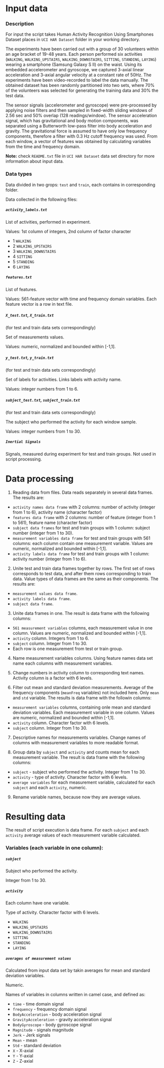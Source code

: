 # Input data

### Description

For input the script takes Human Activity Recognition Using Smartphones Dataset places in `UCI HAR Dataset` folder in your working directory.

The experiments have been carried out with a group of 30 volunteers within an age bracket of 19-48 years. Each person performed six activities (`WALKING`, `WALKING_UPSTAIRS`, `WALKING_DOWNSTAIRS`, `SITTING`, `STANDING`, `LAYING`) wearing a smartphone (Samsung Galaxy S II) on the waist. Using its embedded accelerometer and gyroscope, we captured 3-axial linear acceleration and 3-axial angular velocity at a constant rate of 50Hz. The experiments have been video-recorded to label the data manually. The obtained dataset has been randomly partitioned into two sets, where 70% of the volunteers was selected for generating the training data and 30% the test data.

The sensor signals (accelerometer and gyroscope) were pre-processed by applying noise filters and then sampled in fixed-width sliding windows of 2.56 sec and 50% overlap (128 readings/window). The sensor acceleration signal, which has gravitational and body motion components, was separated using a Butterworth low-pass filter into body acceleration and gravity. The gravitational force is assumed to have only low frequency components, therefore a filter with 0.3 Hz cutoff frequency was used. From each window, a vector of features was obtained by calculating variables from the time and frequency domain.

**Note:** check `README.txt` file in `UCI HAR Dataset` data set directory for more information about input data.

### Data types

Data divided in two grops: `test` and `train`, each contains in corresponding folder.

Data collected in the following files:

##### `activity_labels.txt`

List of activities, performed in experiment.

Values: 1st column of integers, 2nd column of factor character 

* 1 `WALKING`
* 2 `WALKING_UPSTAIRS`
* 3 `WALKING_DOWNSTAIRS`
* 4 `SITTING`
* 5 `STANDING`
* 6 `LAYING`

##### `features.txt` 

List of features.

Values: 561-feature vector with time and frequency domain variables. Each feature vector is a row in text file.

##### `X_test.txt`, `X_train.txt`
(for test and train data sets correspondingly)

Set of measurements values.

Values: numeric, normalized and bounded within [-1,1].

##### `y_test.txt`, `y_train.txt`
(for test and train data sets correspondingly)

Set of labels for activities. Links labels with activity name.

Values: integer numbers from 1 to 6.

##### `subject_test.txt`, `subject_train.txt`
(for test and train data sets correspondingly)

The subject who performed the activity for each window sample.

Values: integer numbers from 1 to 30.

##### `Inertial Signals`

Signals, measured during experiment for test and train groups. Not used in script processing.

# Data processing

1. Reading data from files. Data reads separately in several data frames. The results are:

 * `activity names data frame` with 2 columns: number of activity (integer from 1 to 6), activity name (character factor)
 * `features data frame` with 2 columns: number of feature (integer from 1 to 561), feature name (character factor)
 * `subject data frames` for test and train groups with 1 column: subject number (integer from 1 to 30).
 * `measurement variables data frame` for test and train groups with 561 columns: each column contain one measurement variable. Values are numeric, normalized and bounded within [-1,1].
 * `activity labels data frame` for test and train groups with 1 column: activity number (integer from 1 to 6).

2. Unite test and train data frames together by rows. The first set of rows corresponds to test data, and after them rows corresponding to train data. Value types of data frames are the same as their components. The results are:

 * `measurement values data frame`.
 * `activity labels data frame`.
 * `subject data frame`.

3. Unite data frames in one. The result is data frame with the following columns:

 * `561 measurement variables` columns, each measurement value in one column. Values are numeric, normalized and bounded within [-1,1].
 * `activity` column. Integers from 1 to 6.
 * `subject` column. Integer from 1 to 30.
 * Each row is one measurement from test or train group.

4. Name measurement variables columns. Using feature names data set name each columns with measurement variables.

5. Change numbers in activity column to corresponding text names. Activity column is a factor with 6 levels.

6. Filter out mean and standard deviation measurements. Average of the frequency components (`meanFreq` variables) not included here. Only `mean` and `std` variable. The results is data frame with the followin columns:

 * `measurement variables` columns, containing onle mean and standard deviation variables. Each measurement variable in one column. Values are numeric, normalized and bounded within [-1,1].
 * `activity` column. Character factor with 6 levels.
 * `subject` column. Integer from 1 to 30.

7. Descriptive names for measurements variables. Change names of columns with measurement variables to more readable format.

8. Group data by `subject` and `activity` and counts mean for each measurement variable. The result is data frame with the following columns:

 * `subject` - subject who performed the activity. Integer from 1 to 30.
 * `activity` - type of activity. Character factor with 6 levels.
 * `average variables` for each measurement variable, calculated for each `subject` and each `activity`, numeric.

9. Rename variable names, because now they are average values.

# Resulting data

The result of script execution is data frame. For each `subject` and each `activity` average values of each measurement variable calculated.

### Variables (each variable in one column):

##### `subject`

Subject who performed the activity.

Integer from 1 to 30.

##### `activity`

Each column have one variable.

Type of activity. Character factor with 6 levels.

* `WALKING`
* `WALKING_UPSTAIRS`
* `WALKING_DOWNSTAIRS`
* `SITTING`
* `STANDING`
* `LAYING`

##### `averages of measurement values`

Calculated from input data set by takin averages for mean and standard deviation variables.

Numeric.

Names of variables in columns written in camel case, and defined as:

* `time` - time domain signal
* `frequency` - frequency domain signal
* `BodyAcceleration` - body acceleration signal
* `GravityAcceleration` - gravity acceleration signal
* `BodyGyroscope` - body gyroscope signal
* `Magnitude` - signals magnitude
* `Jerk` - Jerk signals
* `Mean` - mean
* `Std` - standard deviation
* `X` - X-axial
* `Y` - Y-axial
* `Z` - Z-axial